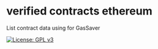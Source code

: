 # verified contracts ethereum

List contract data using for GasSaver

[![License: GPL v3][license-badge]][license-badge-url]

[license-badge]: https://img.shields.io/badge/License-GPL%20v3-blue.svg?style=flat-square
[license-badge-url]: ./LICENSE
